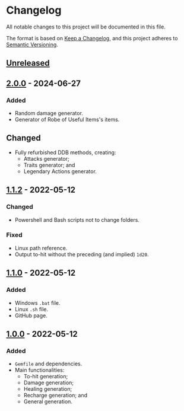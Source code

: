 # Changelog

All notable changes to this project will be documented in this file.

The format is based on [Keep a Changelog](https://keepachangelog.com/en/1.0.0/),
and this project adheres to [Semantic Versioning](https://semver.org/spec/v2.0.0.html).

## [Unreleased]

## [2.0.0] - 2024-06-27
### Added
- Random damage generator.
- Generator of Robe of Useful Items's items.
## Changed
- Fully refurbished DDB methods, creating:
  - Attacks generator;
  - Traits generator; and
  - Legendary Actions generator.

## [1.1.2] - 2022-05-12
### Changed
- Powershell and Bash scripts not to change folders.
### Fixed
- Linux path reference.
- Output to-hit without the preceding (and implied) `1d20`.

## [1.1.0] - 2022-05-12
### Added
- Windows `.bat` file.
- Linux `.sh` file.
- GitHub page.

## [1.0.0] - 2022-05-12
### Added
- `Gemfile` and dependencies.
- Main functionalities:
  - To-hit generation;
  - Damage generation;
  - Healing generation;
  - Recharge generation; and
  - General generation.

[Unreleased]: https://github.com/Nereare/DDB-Rollable/compare/v2.0.0..HEAD
[2.0.0]: https://github.com/Nereare/DDB-Rollable/compare/v1.1.2...v2.0.0
[1.1.2]: https://github.com/Nereare/DDB-Rollable/compare/v1.1.0...v1.1.2
[1.1.0]: https://github.com/Nereare/DDB-Rollable/compare/v1.0.0...v1.1.0
[1.0.0]: https://github.com/Nereare/DDB-Rollable/releases/tag/v1.0.0
